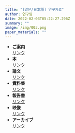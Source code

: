 ```yaml
---
title: "[일문/日本語] 연구자료"
author: 연구팀
date: 2022-02-03T05:22:27.296Z
summary: ""
image: /img/003.png
paper_materials: ""
---
```

* **ご案内**\
  [リンク](https://docs.google.com/spreadsheets/d/1BM5f77Vm8W62cA3kw5kqsJHy10yriM5RnjPLGU92bac/edit#gid=0)
* **本**\
  [リンク](https://docs.google.com/spreadsheets/d/1BM5f77Vm8W62cA3kw5kqsJHy10yriM5RnjPLGU92bac/edit#gid=1331351041)
* **論文**\
  [リンク](https://docs.google.com/spreadsheets/d/1BM5f77Vm8W62cA3kw5kqsJHy10yriM5RnjPLGU92bac/edit#gid=661457088)
* **資料集**\
  [リンク](https://docs.google.com/spreadsheets/d/1BM5f77Vm8W62cA3kw5kqsJHy10yriM5RnjPLGU92bac/edit#gid=1625272081)
* **報告書**\
  [リンク](https://docs.google.com/spreadsheets/d/1BM5f77Vm8W62cA3kw5kqsJHy10yriM5RnjPLGU92bac/edit#gid=764805237)
* **映像**\
  [リンク](https://docs.google.com/spreadsheets/d/1BM5f77Vm8W62cA3kw5kqsJHy10yriM5RnjPLGU92bac/edit#gid=2126445084)
* **アーカイブ**\
  [リンク](https://docs.google.com/spreadsheets/d/1BM5f77Vm8W62cA3kw5kqsJHy10yriM5RnjPLGU92bac/edit#gid=1418309733)